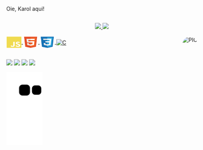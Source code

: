 Oie, Karol aqui! 
##

<div align="center">
  <a href="https://github.com/karolrezende">
  <img width="42%" src="https://github-readme-stats.vercel.app/api?username=karolrezende&show_icons=true&theme=midnight-purple&include_all_commits=true&count_private=true"/>
  <img width="50%" src="https://github-readme-stats.vercel.app/api/top-langs/?username=karolrezende&layout=compact&langs_count=7&theme=midnight-purple"/>
</div>
  
<div style="display: inline_block"><br>
  <img align="center" alt="Js" height="30" width="40" src="https://raw.githubusercontent.com/devicons/devicon/master/icons/javascript/javascript-plain.svg">
  <img align="center" alt="HTML" height="30" width="40" src="https://raw.githubusercontent.com/devicons/devicon/master/icons/html5/html5-original.svg">
  <img align="center" alt="CSS" height="30" width="40" src="https://raw.githubusercontent.com/devicons/devicon/master/icons/css3/css3-original.svg">
  <img align="center" alt="C" height="30" width="40" src="https://cdn.jsdelivr.net/gh/devicons/devicon/icons/c/c-original.svg" />   
  <img align="right" alt="PIC" height="150" style="border-radius:50px;" src="https://i.picasion.com/pic92/6bed23cfe17f3d82fd93e577e2ab17b0.gif">
</div>
  
   ##
  
<div> 
  <a href="https://www.youtube.com/channel/UC8A8lF2W9OhnikJvm70pGVg/featured" target="_blank"><img src="https://img.shields.io/badge/YouTube-FF0000?style=for-the-badge&logo=youtube&logoColor=white" target="_blank"></a>
  <a href="https://www.instagram.com/karolrezend3/" target="_blank"><img src="https://img.shields.io/badge/-Instagram-%23E4405F?style=for-the-badge&logo=instagram&logoColor=white" target="_blank"></a>
  <a href = "mailto:karolrds01@gmail.com"><img src="https://img.shields.io/badge/-Gmail-%23333?style=for-the-badge&logo=gmail&logoColor=white" target="_blank"></a>
  <a href="https://www.linkedin.com/in/karoline-novais-rezende-45582b213/" target="_blank"><img src="https://img.shields.io/badge/-LinkedIn-%230077B5?style=for-the-badge&logo=linkedin&logoColor=white" target="_blank"></a>
  
 ![Snake animation](https://github.com/karolrezende/karolrezende/blob/output/github-contribution-grid-snake.svg)
</div>
